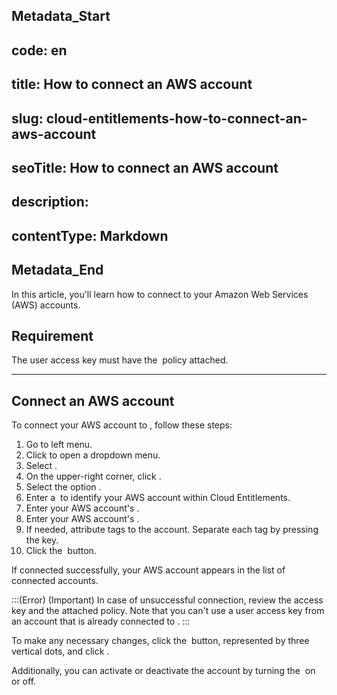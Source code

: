 ## Metadata_Start 
## code: en
## title: How to connect an AWS account 
## slug: cloud-entitlements-how-to-connect-an-aws-account 
## seoTitle: How to connect an AWS account 
## description:  
## contentType: Markdown 
## Metadata_End
In this article, you'll learn how to connect  to your Amazon Web Services (AWS) accounts.

## Requirement

The user access key must have the  policy attached.

---

## Connect an AWS account

To connect your AWS account to , follow these steps:

1. Go to  left menu.
2. Click  to open a dropdown menu.
3. Select .
4. On the upper-right corner, click .
5. Select the option .
6. Enter a  to identify your AWS account within Cloud Entitlements.
7. Enter your AWS account's .
8. Enter your AWS account's .
9. If needed, attribute tags to the account. Separate each tag by pressing the  key.
10. Click the  button.

If connected successfully, your AWS account appears in the list of connected accounts.

:::(Error) (Important)
In case of unsuccessful connection, review the access key and the attached policy. Note that you can't use a user access key from an account that is already connected to .
:::

To make any necessary changes, click the  button, represented by three vertical dots, and click .

Additionally, you can activate or deactivate the account by turning the  on or off.